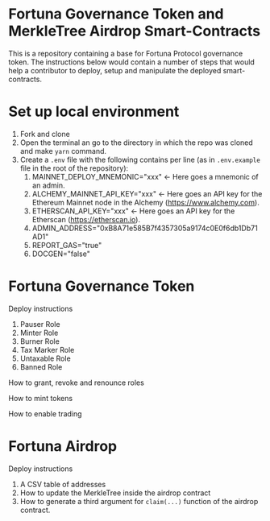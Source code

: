 # Fortuna Governance Token and MerkleTree Airdrop Smart-Contracts

This is a repository containing a base for Fortuna Protocol governance token. The instructions below would contain a number of steps that would help a contributor to deploy, setup and manipulate the deployed smart-contracts.

# Set up local environment

1) Fork and clone
2) Open the terminal an go to the directory in which the repo was cloned and make `yarn` command.
3) Create a `.env` file with the following contains per line (as in `.env.example` file in the root of the repository):
   1) MAINNET_DEPLOY_MNEMONIC="xxx" <- Here goes a mnemonic of an admin.
   2) ALCHEMY_MAINNET_API_KEY="xxx" <- Here goes an API key for the Ethereum Mainnet node in the Alchemy (https://www.alchemy.com).
   3) ETHERSCAN_API_KEY="xxx" <- Here goes an API key for the Etherscan (https://etherscan.io).
   4) ADMIN_ADDRESS="0xB8A71e585B7f4357305a9174c0E0f6db1Db71AD1"
   5) REPORT_GAS="true"
   6) DOCGEN="false"

# Fortuna Governance Token

Deploy instructions

1) Pauser Role
2) Minter Role
3) Burner Role
4) Tax Marker Role
5) Untaxable Role
6) Banned Role

How to grant, revoke and renounce roles

How to mint tokens

How to enable trading

# Fortuna Airdrop

Deploy instructions

1) A CSV table of addresses
2) How to update the MerkleTree inside the airdrop contract
3) How to generate a third argument for `claim(...)` function of the airdrop contract.

